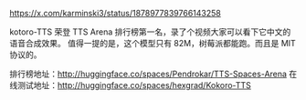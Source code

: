 
https://x.com/karminski3/status/1878977839766143258

kotoro-TTS 荣登 TTS Arena 排行榜第一名，录了个视频大家可以看下它中文的语音合成效果。
值得一提的是，这个模型只有 82M，树莓派都能跑。而且是 MIT 协议的。

排行榜地址：http://huggingface.co/spaces/Pendrokar/TTS-Spaces-Arena
在线测试地址：http://huggingface.co/spaces/hexgrad/Kokoro-TTS

